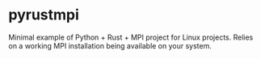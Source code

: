 # pyrustmpi

Minimal example of Python + Rust + MPI project for Linux projects. Relies on a working MPI installation being available on your system.